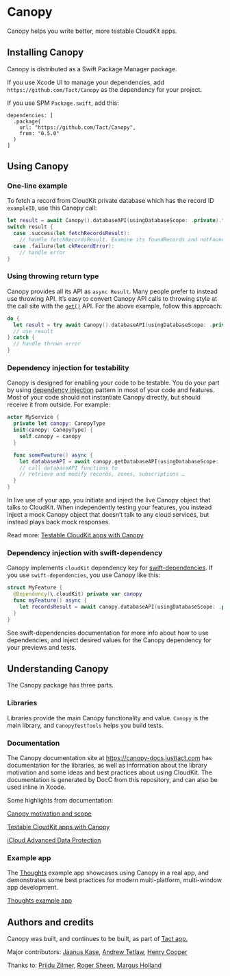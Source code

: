# Canopy

Canopy helps you write better, more testable CloudKit apps.

## Installing Canopy

Canopy is distributed as a Swift Package Manager package.

If you use Xcode UI to manage your dependencies, add `https://github.com/Tact/Canopy` as the dependency for your project.

If you use SPM `Package.swift`, add this:

```
dependencies: [
  .package(
    url: "https://github.com/Tact/Canopy",
    from: "0.5.0"
  )
]
```

## Using Canopy

### One-line example

To fetch a record from CloudKit private database which has the record ID `exampleID`, use this Canopy call:

```swift
let result = await Canopy().databaseAPI(usingDatabaseScope: .private).fetchRecords(with: [CKRecord.ID(recordName: "exampleID")])
switch result {
  case .success(let fetchRecordsResult):
    // handle fetchRecordsResult. Examine its foundRecords and notFoundRecordIDs properties.
  case .failure(let ckRecordError):
    // handle error
}
```

### Using throwing return type

Canopy provides all its API as `async Result`. Many people prefer to instead use throwing API. It’s easy to convert Canopy API calls to throwing style at the call site with the [`get()`](https://developer.apple.com/documentation/swift/result/get()) API. For the above example, follow this approach:

```swift
do {
  let result = try await Canopy().databaseAPI(usingDatabaseScope: .private).fetchRecords(…).get()
  // use result
} catch {
  // handle thrown error
}
```

### Dependency injection for testability

Canopy is designed for enabling your code to be testable. You do your part by using [dependency injection](https://en.wikipedia.org/wiki/Dependency_injection) pattern in most of your code and features. Most of your code should not instantiate Canopy directly, but should receive it from outside. For example:

```swift
actor MyService {
  private let canopy: CanopyType
  init(canopy: CanopyType) {
    self.canopy = canopy
  }

  func someFeature() async {
    let databaseAPI = await canopy.getDatabaseAPI(usingDatabaseScope: .private)
    // call databaseAPI functions to
    // retrieve and modify records, zones, subscriptions …
  }
}
```

In live use of your app, you initiate and inject the live Canopy object that talks to CloudKit. When independently testing your features, you instead inject a mock Canopy object that doesn’t talk to any cloud services, but instead plays back mock responses.

Read more: [Testable CloudKit apps with Canopy](https://canopy-docs.justtact.com/documentation/canopy/testable-cloudkit-apps-with-canopy)

### Dependency injection with swift-dependency

Canopy implements `cloudKit` dependency key for [swift-dependencies](https://github.com/pointfreeco/swift-dependencies). If you use `swift-dependencies`, you use Canopy like this:

```swift
struct MyFeature {
  @Dependency(\.cloudKit) private var canopy
  func myFeature() async {
    let recordsResult = await canopy.databaseAPI(usingDatabaseScope: .private).fetchRecords(…)
  }
}
```

See swift-dependencies documentation for more info about how to use dependencies, and inject desired values for the Canopy dependency for your previews and tests.

## Understanding Canopy

The Canopy package has three parts.

### Libraries

Libraries provide the main Canopy functionality and value. `Canopy` is the main library, and `CanopyTestTools` helps you build tests.

### Documentation

The Canopy documentation site at <https://canopy-docs.justtact.com> has documentation for the libraries, as well as information about the library motivation and some ideas and best practices about using CloudKit. The documentation is generated by DocC from this repository, and can also be used inline in Xcode.

Some highlights from documentation:

[Canopy motivation and scope](https://canopy-docs.justtact.com/documentation/canopy/motivation-and-scope)

[Testable CloudKit apps with Canopy](https://canopy-docs.justtact.com/documentation/canopy/testable-cloudkit-apps-with-canopy)

[iCloud Advanced Data Protection](https://canopy-docs.justtact.com/documentation/canopy/icloud-advanced-data-protection)

### Example app

The [Thoughts](https://github.com/Tact/Thoughts) example app showcases using Canopy in a real app, and demonstrates some best practices for modern multi-platform, multi-window app development.

[Thoughts example app](https://canopy-docs.justtact.com/documentation/canopy/thoughts-example-app)

## Authors and credits

Canopy was built, and continues to be built, as part of [Tact app.](https://justtact.com/)

Major contributors: [Jaanus Kase](https://github.com/jaanus), [Andrew Tetlaw](https://github.com/atetlaw), [Henry Cooper](https://github.com/pillboxer)

Thanks to: [Priidu Zilmer](https://github.com/priiduzilmer), [Roger Sheen](https://github.com/infotexture), [Margus Holland](https://github.com/margusholland)
